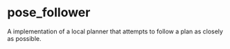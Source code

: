 pose_follower
=============

A implementation of a local planner that attempts to follow a plan as closely
as possible.

